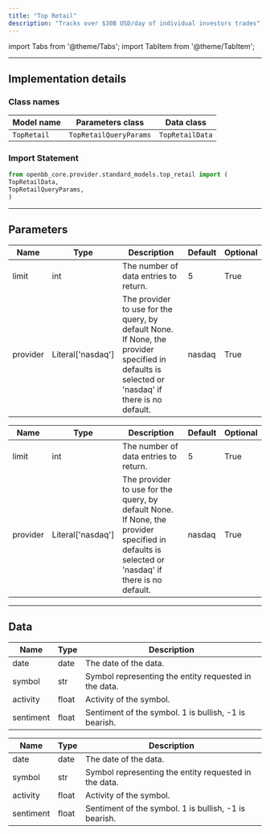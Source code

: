 ```yaml
---
title: "Top Retail"
description: "Tracks over $30B USD/day of individual investors trades"
---
```


<!-- markdownlint-disable MD012 MD031 MD033 -->

import Tabs from '@theme/Tabs';
import TabItem from '@theme/TabItem';

---

## Implementation details

### Class names

| Model name | Parameters class | Data class |
| ---------- | ---------------- | ---------- |
| `TopRetail` | `TopRetailQueryParams` | `TopRetailData` |

### Import Statement

```python
from openbb_core.provider.standard_models.top_retail import (
TopRetailData,
TopRetailQueryParams,
)
```

---

## Parameters

<Tabs>

<TabItem value='standard' label='standard'>

| Name | Type | Description | Default | Optional |
| ---- | ---- | ----------- | ------- | -------- |
| limit | int | The number of data entries to return. | 5 | True |
| provider | Literal['nasdaq'] | The provider to use for the query, by default None. If None, the provider specified in defaults is selected or 'nasdaq' if there is no default. | nasdaq | True |
</TabItem>

<TabItem value='nasdaq' label='nasdaq'>

| Name | Type | Description | Default | Optional |
| ---- | ---- | ----------- | ------- | -------- |
| limit | int | The number of data entries to return. | 5 | True |
| provider | Literal['nasdaq'] | The provider to use for the query, by default None. If None, the provider specified in defaults is selected or 'nasdaq' if there is no default. | nasdaq | True |
</TabItem>

</Tabs>

---

## Data

<Tabs>

<TabItem value='standard' label='standard'>

| Name | Type | Description |
| ---- | ---- | ----------- |
| date | date | The date of the data. |
| symbol | str | Symbol representing the entity requested in the data. |
| activity | float | Activity of the symbol. |
| sentiment | float | Sentiment of the symbol. 1 is bullish, -1 is bearish. |
</TabItem>

<TabItem value='nasdaq' label='nasdaq'>

| Name | Type | Description |
| ---- | ---- | ----------- |
| date | date | The date of the data. |
| symbol | str | Symbol representing the entity requested in the data. |
| activity | float | Activity of the symbol. |
| sentiment | float | Sentiment of the symbol. 1 is bullish, -1 is bearish. |
</TabItem>

</Tabs>

